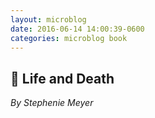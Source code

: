 ```yaml
---
layout: microblog
date: 2016-06-14 14:00:39-0600
categories: microblog book
---
```

## 📖 Life and Death
*By Stephenie Meyer*